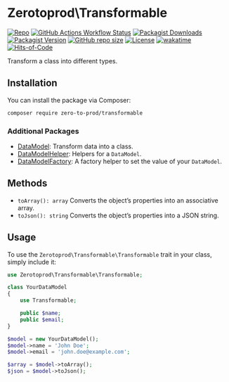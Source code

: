 # Zerotoprod\Transformable

[![Repo](https://img.shields.io/badge/github-gray?logo=github)](https://github.com/zero-to-prod/transformable)
[![GitHub Actions Workflow Status](https://img.shields.io/github/actions/workflow/status/zero-to-prod/transformable/test.yml?label=tests)](https://github.com/zero-to-prod/transformable/actions)
[![Packagist Downloads](https://img.shields.io/packagist/dt/zero-to-prod/transformable?color=blue)](https://packagist.org/packages/zero-to-prod/transformable/stats)
[![Packagist Version](https://img.shields.io/packagist/v/zero-to-prod/transformable?color=f28d1a)](https://packagist.org/packages/zero-to-prod/transformable)
[![GitHub repo size](https://img.shields.io/github/repo-size/zero-to-prod/transformable)](https://github.com/zero-to-prod/transformable)
[![License](https://img.shields.io/packagist/l/zero-to-prod/transformable?color=red)](https://github.com/zero-to-prod/transformable/blob/main/LICENSE.md)
[![wakatime](https://wakatime.com/badge/github/zero-to-prod/transformable.svg)](https://wakatime.com/badge/github/zero-to-prod/transformable)
[![Hits-of-Code](https://hitsofcode.com/github/zero-to-prod/transformable?branch=main)](https://hitsofcode.com/github/zero-to-prod/transformable/view?branch=main)

Transform a class into different types.

## Installation

You can install the package via Composer:

```bash
composer require zero-to-prod/transformable
```

### Additional Packages

- [DataModel](https://github.com/zero-to-prod/data-model): Transform data into a class.
- [DataModelHelper](https://github.com/zero-to-prod/data-model-helper): Helpers for a `DataModel`.
- [DataModelFactory](https://github.com/zero-to-prod/data-model-factory): A factory helper to set the value of your `DataModel`.

## Methods

- `toArray(): array` Converts the object’s properties into an associative array.
- `toJson(): string` Converts the object’s properties into a JSON string.

## Usage

To use the `Zerotoprod\Transformable\Transformable` trait in your class, simply include it:

```php
use Zerotoprod\Transformable\Transformable;

class YourDataModel
{
    use Transformable;

    public $name;
    public $email;
}

$model = new YourDataModel();
$model->name = 'John Doe';
$model->email = 'john.doe@example.com';

$array = $model->toArray();
$json = $model->toJson();
```